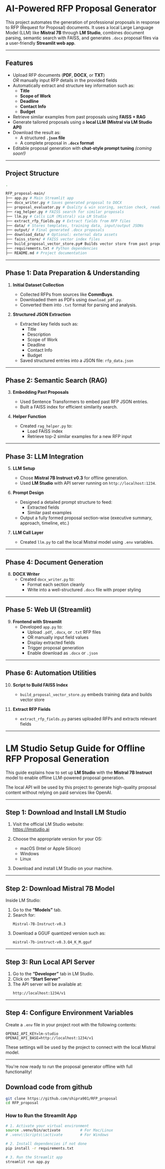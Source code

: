 #  AI-Powered RFP Proposal Generator

This project automates the generation of professional proposals in response to RFP (Request for Proposal) documents. It uses a local Large Language Model (LLM) like **Mistral 7B** through **LM Studio**, combines document parsing, semantic search with FAISS, and generates `.docx` proposal files via a user-friendly **Streamlit web app**.

---

## Features

- Upload RFP documents (**PDF**, **DOCX**, or **TXT**)  
  _OR_ manually input RFP details in the provided fields  
- Automatically extract and structure key information such as:
  - **Title**
  - **Scope of Work**
  - **Deadline**
  - **Contact Info**
  - **Budget**
- Retrieve similar examples from past proposals using **FAISS + RAG**
- Generate tailored proposals using a **local LLM (Mistral via LM Studio API)**
- Download the result as:
  - A structured **`.json` file**  
  - A complete proposal in **`.docx` format**
- Editable proposal generation with **chat-style prompt tuning** *(coming soon!)*

---

## Project Structure

```bash
.

RFP_proposal-main/
├── app.py # Main Streamlit app
├── docx_writer.py # Saves generated proposal to DOCX
├── proposal_evaluator.py # Quality & win scoring, section check, readability
├── rag_helper.py # FAISS search for similar proposals
├── llm.py # Calls LLM (Mistral) via LM Studio
├── extract_rfp_fields.py # Extract fields from RFP files
├── data/ # Stores templates, training data, input/output JSONs
├── output/ # Final generated .docx proposals
├── download_data/ # Optional: external data assets
├── faiss_store/ # FAISS vector index files
├── build_proposal_vector_store.py# Builds vector store from past proposals
├── requirements.txt # Python dependencies
├── README.md # Project documentation
```

---

##  Phase 1: Data Preparation & Understanding

1. **Initial Dataset Collection**
   - Collected RFPs from sources like **CommBuys**.
   - Downloaded them as PDFs using `download_pdf.py`.
   - Converted them into `.txt` format for parsing and analysis.

2. **Structured JSON Extraction**
   - Extracted key fields such as:
     - Title
     - Description
     - Scope of Work
     - Deadline
     - Contact Info
     - Budget
   - Saved structured entries into a JSON file: `rfp_data.json`

---

##  Phase 2: Semantic Search (RAG)

3. **Embedding Past Proposals**
   - Used Sentence Transformers to embed past RFP JSON entries.
   - Built a FAISS index for efficient similarity search.

4. **Helper Function**
   - Created `rag_helper.py` to:
     - Load FAISS index
     - Retrieve top-2 similar examples for a new RFP input

---

## Phase 3: LLM Integration

5. **LLM Setup**
   - Chose **Mistral 7B Instruct v0.3** for offline generation.
   - Used **LM Studio** with API server running on `http://localhost:1234`.

6. **Prompt Design**
   - Designed a detailed prompt structure to feed:
     - Extracted fields
     - Similar past examples
   - Output a fully formed proposal section-wise (executive summary, approach, timeline, etc.)

7. **LLM Call Layer**
   - Created `llm.py` to call the local Mistral model using `.env` variables.

---

##  Phase 4: Document Generation

8. **DOCX Writer**
   - Created `docx_writer.py` to:
     - Format each section cleanly
     - Write into a well-structured `.docx` file with proper styling

---

##  Phase 5: Web UI (Streamlit)

9. **Frontend with Streamlit**
   - Developed `app.py` to:
     - Upload `.pdf`, `.docx`, or `.txt` RFP files
     - OR manually input field values
     - Display extracted fields
     - Trigger proposal generation
     - Enable download as `.docx` or `.json`

---

##  Phase 6: Automation Utilities

10. **Script to Build FAISS Index**
    - `build_proposal_vector_store.py` embeds training data and builds vector store

11. **Extract RFP Fields**
    - `extract_rfp_fields.py` parses uploaded RFPs and extracts relevant fields

---

#  LM Studio Setup Guide for Offline RFP Proposal Generation

This guide explains how to set up **LM Studio** with the **Mistral 7B Instruct** model to enable offline LLM-powered proposal generation.

The local API will be used by this project to generate high-quality proposal content without relying on paid services like OpenAI.

---

##  Step 1: Download and Install LM Studio

1. Visit the official LM Studio website:  
    https://lmstudio.ai

2. Choose the appropriate version for your OS:
   - macOS (Intel or Apple Silicon)
   - Windows
   - Linux

3. Download and install LM Studio on your machine.

---

##  Step 2: Download Mistral 7B Model

Inside LM Studio:

1. Go to the **“Models”** tab.
2. Search for:
   ```
   Mistral-7B-Instruct-v0.3
   ```
3. Download a GGUF quantized version such as:
   ```
   mistral-7b-instruct-v0.3.Q4_K_M.gguf
   ```

---

##  Step 3: Run Local API Server

1. Go to the **“Developer”** tab in LM Studio.
2. Click on **“Start Server”**
3. The API server will be available at:
   ```
   http://localhost:1234/v1
   ```

---

##  Step 4: Configure Environment Variables

Create a `.env` file in your project root with the following contents:

```env
OPENAI_API_KEY=lm-studio
OPENAI_API_BASE=http://localhost:1234/v1
```

These settings will be used by the project to connect with the local Mistral model.

---

You're now ready to run the proposal generator offline with full functionality!


##  Download code from github
```bash
git clone https://github.com/shipra901/RFP_proposal
cd RFP_proposal
```
###  How to Run the Streamlit App

```bash
# 1. Activate your virtual environment
source .venv/bin/activate         # For Mac/Linux
# .venv\\Scripts\\activate        # For Windows

# 2. Install dependencies if not done
pip install -r requirements.txt

# 3. Run the Streamlit app
streamlit run app.py

```


